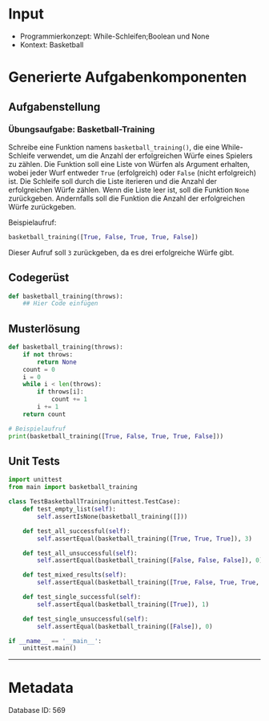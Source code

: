 # Input
- Programmierkonzept: While-Schleifen;Boolean und None
- Kontext: Basketball

# Generierte Aufgabenkomponenten
## Aufgabenstellung
### Übungsaufgabe: Basketball-Training

Schreibe eine Funktion namens `basketball_training()`, die eine While-Schleife verwendet, um die Anzahl der erfolgreichen Würfe eines Spielers zu zählen. Die Funktion soll eine Liste von Würfen als Argument erhalten, wobei jeder Wurf entweder `True` (erfolgreich) oder `False` (nicht erfolgreich) ist. Die Schleife soll durch die Liste iterieren und die Anzahl der erfolgreichen Würfe zählen. Wenn die Liste leer ist, soll die Funktion `None` zurückgeben. Andernfalls soll die Funktion die Anzahl der erfolgreichen Würfe zurückgeben.

Beispielaufruf:
```python
basketball_training([True, False, True, True, False])
```
Dieser Aufruf soll `3` zurückgeben, da es drei erfolgreiche Würfe gibt.

## Codegerüst
```python
def basketball_training(throws):
    ## Hier Code einfügen
```

## Musterlösung
```python
def basketball_training(throws):
    if not throws:
        return None
    count = 0
    i = 0
    while i < len(throws):
        if throws[i]:
            count += 1
        i += 1
    return count

# Beispielaufruf
print(basketball_training([True, False, True, True, False]))
```

## Unit Tests
```python
import unittest
from main import basketball_training

class TestBasketballTraining(unittest.TestCase):
    def test_empty_list(self):
        self.assertIsNone(basketball_training([]))

    def test_all_successful(self):
        self.assertEqual(basketball_training([True, True, True]), 3)

    def test_all_unsuccessful(self):
        self.assertEqual(basketball_training([False, False, False]), 0)

    def test_mixed_results(self):
        self.assertEqual(basketball_training([True, False, True, True, False]), 3)

    def test_single_successful(self):
        self.assertEqual(basketball_training([True]), 1)

    def test_single_unsuccessful(self):
        self.assertEqual(basketball_training([False]), 0)

if __name__ == '__main__':
    unittest.main()
```
___
# Metadata
Database ID: 569
